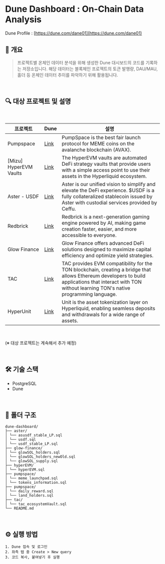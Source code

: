 # Dune Dashboard : On-Chain Data Analysis

Dune Profile : [https://dune.com/dane01](https://dune.com/dane01)
<br/>

## 📌 개요
> 프로젝트별 온체인 데이터 분석을 위해 생성한 Dune 대시보드의 코드를 기록하는 저장소입니다. 해당 데이터는 블록체인 프로젝트의 토큰 발행량, DAU/MAU, 홀더 등 온체인 데이터 추이를 파악하기 위해 활용됩니다.
<br/>

## 🔍 대상 프로젝트 및 설명

<br/>

| 프로젝트 | Dune | 설명 |
|------|---------|-------------|
| Pumpspace | [Link](https://dune.com/dane01/pumpspace) | PumpSpace is the best fair launch protocol for MEME coins on the avalanche blockchain (AVAX). |
| [Mizu] HyperEVM Vaults | [Link](https://dune.com/dane01/mizu-hyperevm-royco) | The HyperEVM vaults are automated DeFi strategy vaults that provide users with a simple access point to use their assets in the Hyperliquid ecosystem. |
| Aster - USDF | [Link](https://dune.com/dane01/aster-usdf) | Aster is our unified vision to simplify and elevate the DeFi experience. $USDF is a fully collateralized stablecoin issued by Aster with custodial services provided by Ceffu. |
| Redbrick | [Link](https://dune.com/dane01/redbrick) | Redbrick is a next-generation gaming engine powered by AI, making game creation faster, easier, and more accessible to everyone. |
| Glow Finance | [Link](https://dune.com/dane01/glow-finance) | Glow Finance offers advanced DeFi solutions designed to maximize capital efficiency and optimize yield strategies. |
| TAC | [Link](https://dune.com/dane01/tac-ecosystem-vault) | TAC provides EVM compatibility for the TON blockchain, creating a bridge that allows Ethereum developers to build applications that interact with TON without learning TON's native programming language. |
| HyperUnit | [Link](https://dune.com/dane01/hyperunit) | Unit is the asset tokenization layer on Hyperliquid, enabling seamless deposits and withdrawals for a wide range of assets. |
  
<br/>

(※ 대상 프로젝트는 계속해서 추가 예정)

<br/>

## 🛠️ 기술 스택
- PostgreSQL
- Dune
<br/>

## 📁 폴더 구조
```text
dune-dashboard/
├── aster/
│ └── asusdf_stable_LP.sql
│ └── usdf.sql
│ └── usdf_stable_LP.sql
├── glow-finance/
│ └── glowSOL_holders.sql
│ └── glowSOL_holders_newOld.sql
│ └── glowSOL_supply.sql
├── hyperEVM/
│ └── hyperEVM.sql
├── pumpspace/
│ └── meme_launchpad.sql
│ └── tokens_information.sql
├── pumpspace/
│ └── daily_reward.sql
│ └── land_holders.sql
├── tac/
│ └── tac_ecosystemVault.sql
└── README.md
```

<br/>

## ⚙️ 실행 방법
```text
1. Dune 접속 및 로그인
2. 좌측 탭 중 Create > New query
3. 코드 복사, 붙여넣기 후 실행
```

<br/>
